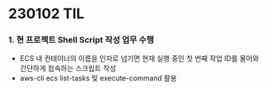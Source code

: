 # 230102 TIL
### 1. 현 프로젝트 Shell Script 작성 업무 수행
* ECS 내 컨테이너의 이름을 인자로 넘기면 현재 실행 중인 첫 번째 작업 ID를 물어와 간단하게 접속하는 스크립트 작성
* aws-cli ecs list-tasks 및 execute-command 활용